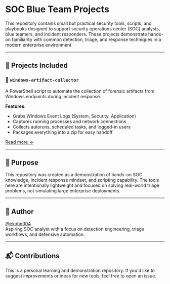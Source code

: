 # SOC Blue Team Projects

This repository contains small but practical security tools, scripts, and playbooks designed to support security operations center (SOC) analysts, blue teamers, and incident responders. These projects demonstrate hands-on familiarity with common detection, triage, and response techniques in a modern enterprise environment.

---

## 🔧 Projects Included

### 📁 `windows-artifact-collector`
A PowerShell script to automate the collection of forensic artifacts from Windows endpoints during incident response.

**Features:**
- Grabs Windows Event Logs (System, Security, Application)
- Captures running processes and network connections
- Collects autoruns, scheduled tasks, and logged-in users
- Packages everything into a zip for easy handoff

[Read more →](windows-artifact-collector/README.md)

---

## 📌 Purpose

This repository was created as a demonstration of hands-on SOC knowledge, incident response mindset, and scripting capability. The tools here are intentionally lightweight and focused on solving real-world triage problems, not simulating large enterprise deployments.

---

## 👤 Author

[@ekohn004](https://github.com/ekohn004)  
Aspiring SOC analyst with a focus on detection engineering, triage workflows, and defensive automation.

---

## 📬 Contributions

This is a personal learning and demonstration repository. If you'd like to suggest improvements or ideas for new tools, feel free to open an issue.
